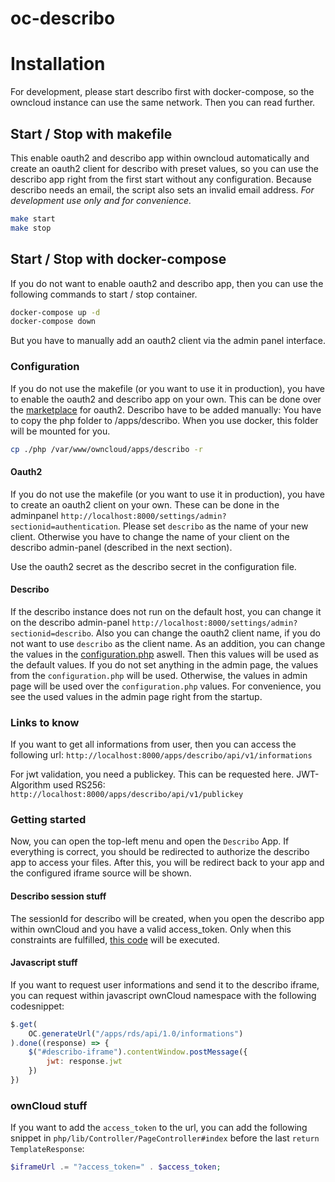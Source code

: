 # oc-describo

# Installation

For development, please start describo first with docker-compose, so the owncloud instance can use the same network. Then you can read further.

## Start / Stop with makefile

This enable oauth2 and describo app within owncloud automatically and create an oauth2 client for describo with preset values, so you can use the describo app right from the first start without any configuration. Because describo needs an email, the script also sets an invalid email address. *For development use only and for convenience.*

```bash
make start
make stop
```


## Start / Stop with docker-compose

If you do not want to enable oauth2 and describo app, then you can use the following commands to start / stop container.

```bash
docker-compose up -d
docker-compose down
```

But you have to manually add an oauth2 client via the admin panel interface.

### Configuration

If you do not use the makefile (or you want to use it in production), you have to enable the oauth2 and describo app on your own.
This can be done over the [marketplace](https://doc.owncloud.com/server/admin_manual/configuration/server/security/oauth2.html#installation) for oauth2. Describo have to be added manually: You have to copy the php folder to /apps/describo. When you use docker, this folder will be mounted for you.

```bash
cp ./php /var/www/owncloud/apps/describo -r
```

#### Oauth2

If you do not use the makefile (or you want to use it in production), you have to create an oauth2 client on your own.
These can be done in the adminpanel `http://localhost:8000/settings/admin?sectionid=authentication`. Please set `describo` as the name of your new client. Otherwise you have to change the name of your client on the describo admin-panel (described in the next section).

Use the oauth2 secret as the describo secret in the configuration file.

#### Describo

If the describo instance does not run on the default host, you can change it on the describo admin-panel `http://localhost:8000/settings/admin?sectionid=describo`. Also you can change the oauth2 client name, if you do not want to use `describo` as the client name. As an addition, you can change the values in the [configuration.php](https://github.com/Sciebo-RDS/oc-describo/blob/main/php/configuration.php) aswell. Then this values will be used as the default values. If you do not set anything in the admin page, the values from the `configuration.php` will be used. Otherwise, the values in admin page will be used over the `configuration.php` values. For convenience, you see the used values in the admin page right from the startup.

### Links to know

If you want to get all informations from user, then you can access the following url:
`http://localhost:8000/apps/describo/api/v1/informations`

For jwt validation, you need a publickey. This can be requested here. JWT-Algorithm used RS256:
`http://localhost:8000/apps/describo/api/v1/publickey`

### Getting started

Now, you can open the top-left menu and open the `Describo` App. If everything is correct, you should be redirected to authorize the describo app to access your files. After this, you will be redirect back to your app and the configured iframe source will be shown.

#### Describo session stuff

The sessionId for describo will be created, when you open the describo app within ownCloud and you have a valid access_token. Only when this constraints are fulfilled, [this code](https://github.com/Sciebo-RDS/oc-describo/blob/34976fa1f8062ce86de9c959f998ce500e0828bb/php/lib/Controller/PageController.php#L102) will be executed.

#### Javascript stuff

If you want to request user informations and send it to the describo iframe, you can request within javascript ownCloud namespace with the following codesnippet:

```javascript
$.get(
	OC.generateUrl("/apps/rds/api/1.0/informations")
).done((response) => {
	$("#describo-iframe").contentWindow.postMessage({
        jwt: response.jwt
    })
})
```

### ownCloud stuff

If you want to add the `access_token` to the url, you can add the following snippet in `php/lib/Controller/PageController#index` before the last `return TemplateResponse`:

```php
$iframeUrl .= "?access_token=" . $access_token;
```

